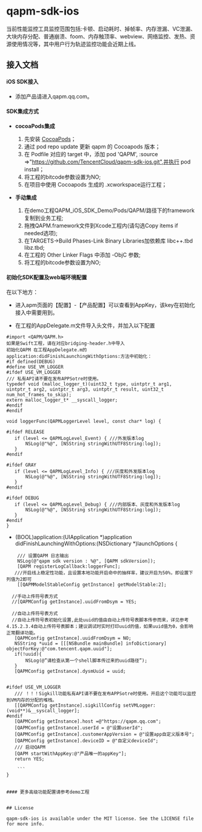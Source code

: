 # qapm-sdk-ios

当前性能监控工具监控范围包括:卡顿、启动耗时、掉帧率、内存泄漏、VC泄漏、大块内存分配、普通崩溃、foom、内存触顶率、webview、网络监控、发热、资源使用情况等，其中用户行为轨迹监控功能会近期上线。


## 接入文档

#### iOS SDK接入
* 添加产品请进入qapm.qq.com。

#### SDK集成方式

* **cocoaPods集成**
  1. 先安装 [CocoaPods](https://guides.cocoapods.org/using/getting-started.html)；
  2. 通过 pod repo update 更新 qapm 的 Cocoapods 版本；
  3. 在 Podfile 对应的 target 中，添加 pod 'QAPM', :source =>"https://github.com/TencentCloud/qapm-sdk-ios.git",并执行 pod install；
  4. 将工程的bitcode参数设置为NO;
  5. 在项目中使用 Cocoapods 生成的 .xcworkspace运行工程；
  
* **手动集成**
  1. 在demo工程QAPM_iOS_SDK_Demo/Pods/QAPM/路径下的framework复制到业务工程;
  2. 拖拽QAPM.framework文件到Xcode工程内(请勾选Copy items if needed选项);
  3. 在TARGETS->Build Phases-Link Binary Libraries加依赖库 libc++.tbd libz.tbd;
  4. 在工程的 Other Linker Flags 中添加 -ObjC 参数;
  5. 将工程的bitcode参数设置为NO;


#### 初始化SDK配置及web端环境配置

在以下地方：

* 进入apm页面的【配置】-【产品配置】可以查看到AppKey，该key在初始化接入中需要用到。

* 在工程的AppDelegate.m文件导入头文件，并加入以下配置

 ```
#import <QAPM/QAPM.h>
如果是Swift工程，请在对应bridging-header.h中导入
初始化QAPM 在工程AppDelegate.m的application:didFinishLaunchingWithOptions:方法中初始化：
#if defined(DEBUG)
#define USE_VM_LOGGER
#ifdef USE_VM_LOGGER
/// 私有API请不要在发布APPSotre时使用。
typedef void (malloc_logger_t)(uint32_t type, uintptr_t arg1, uintptr_t arg2, uintptr_t arg3, uintptr_t result, uint32_t num_hot_frames_to_skip);
extern malloc_logger_t* __syscall_logger;
#endif
#endif

void loggerFunc(QAPMLoggerLevel level, const char* log) {

#ifdef RELEASE
    if (level <= QAPMLogLevel_Event) { ///外发版本log
        NSLog(@"%@", [NSString stringWithUTF8String:log]);
    }
#endif
    
#ifdef GRAY
    if (level <= QAPMLogLevel_Info) { ///灰度和外发版本log
        NSLog(@"%@", [NSString stringWithUTF8String:log]);
    }
#endif
    
#ifdef DEBUG
    if (level <= QAPMLogLevel_Debug) { ///内部版本、灰度和外发版本log
        NSLog(@"%@", [NSString stringWithUTF8String:log]);
    }
#endif
}
 ```
 
- (BOOL)application:(UIApplication *)application didFinishLaunchingWithOptions:(NSDictionary *)launchOptions {

 ```
     /// 设置QAPM 日志输出
     NSLog(@"qapm sdk version : %@", [QAPM sdkVersion]);    
     [QAPM registerLogCallback:loggerFunc];
    ///开启线上稳定性功能，且设置本地功能开启命中的抽样率，建议开启为50%，即设置下列值为2即可
     [[QAPMModelStableConfig getInstance] getModelStable:2];

   //手动上传符号表方式
   //[QAPMConfig getInstance].uuidFromDsym = YES;
   
   //自动上传符号表方式
   //自动上传符号表初始化设置,此处uuid的值由自动上传符号表脚本传参而来，详见参考4.15.2.3.4自动上传符号表脚本；建议调试时实时打印uuid的值，如果uuid值为0，会影响正常翻译功能。
    [QAPMConfig getInstance].uuidFromDsym = NO;
    NSString *uuid = [[[NSBundle mainBundle] infoDictionary] objectForKey:@"com.tencent.qapm.uuid"];
    if(!uuid){
        NSLog(@”请检查从第一个shell脚本传过来的uuid路径”);
    }
    [QAPMConfig getInstance].dysmUuid = uuid;
    
        
#ifdef USE_VM_LOGGER
    /// ！！！Sigkill功能私有API请不要在发布APPSotre时使用。开启这个功能可以监控到VM内存的分配的堆栈。
    [[QAPMConfig getInstance].sigkillConfig setVMLogger:(void**)&__syscall_logger];
#endif
    [QAPMConfig getInstance].host =@"https://qapm.qq.com";
    [QAPMConfig getInstance].userId = @"设置userId";
    [QAPMConfig getInstance].customerAppVersion = @"设置app自定义版本号";
    [QAPMConfig getInstance].deviceID = @"自定义deviceId";
    /// 启动QAPM
    [QAPM startWithAppKey:@"产品唯一的appKey"];
    return YES;
    
     ```
}


#### 更多高级功能配置请参考demo工程


## License

qapm-sdk-ios is available under the MIT license. See the LICENSE file for more info.
